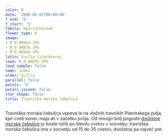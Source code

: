 ```yaml
---
color: B
date: '2008-06-01T00:00:00'
f_end: '6'
f_start: '5'
family: Hyacinthaceae
flower_type: B
image:
- M_0_00943.JPG
- M_0_00935.JPG
- M_0_00944.JPG
latin: Scilla litardierei
lead: M_0_00935.JPG
lead_sample: false
name: index
order: Scilla
parallel: false
petals: '6'
petals_joined: false
star_shape: false
title: Travniška morska čebulica
---
```

Travniška morska čebulica uspeva le na vlažnih travnikih Planinskega polja, kjer cveti konec maja ali v začetku junija. Od mnogo bolj pogoste [dvolistne morske čebulice](../ScillaBifolia(DvolistnaMorskaCebulica)/si_ScillaBifolia(DvolistnaMorskaCebulica).asp) jo boste ločili po številu cvetov v socvetju: travniška morska čebulica ima v socvetju od 15 do 35 cvetov, dvolistna pa največ pet.
